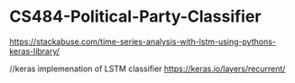 # CS484-Political-Party-Classifier

https://stackabuse.com/time-series-analysis-with-lstm-using-pythons-keras-library/

//keras implemenation of LSTM classifier
https://keras.io/layers/recurrent/
